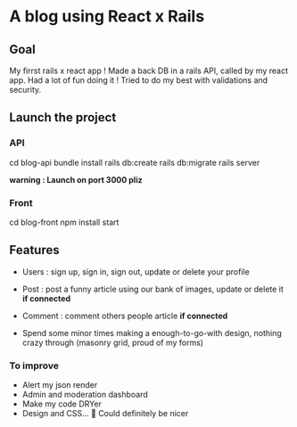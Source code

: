 # A blog using React x Rails

## Goal

My firrst rails x react app !
Made a back DB in a rails API, called by my react app.
Had a lot of fun doing it ! 
Tried to do my best with validations and security.

## Launch the project

### API
cd blog-api
bundle install
rails db:create
rails db:migrate
rails server

__warning : Launch on port 3000 pliz__

### Front

cd blog-front
npm install
start

## Features
- Users : sign up, sign in, sign out, update or delete your profile

- Post : post a funny article using our bank of images, update or delete it
__if connected__

- Comment : comment others people article
__if connected__

- Spend some minor times making a enough-to-go-with design, nothing crazy through (masonry grid, proud of my forms)

### To improve

- Alert my json render
- Admin and moderation dashboard
- Make my code DRYer
- Design and CSS... 🧐 Could definitely be nicer